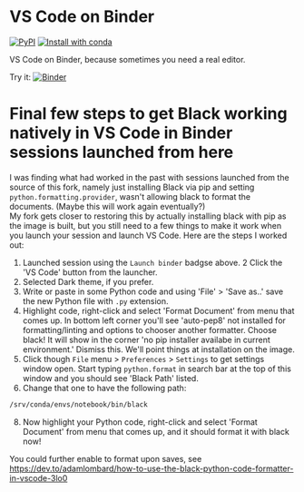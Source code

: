 # VS Code on Binder

[![PyPI](https://img.shields.io/pypi/v/jupyter-vscode-proxy)](https://pypi.org/project/jupyter-vscode-proxy/)
[![Install with conda](https://anaconda.org/conda-forge/jupyter-vscode-proxy/badges/installer/conda.svg)](https://github.com/conda-forge/jupyter-vscode-proxy-feedstock)

VS Code on Binder, because sometimes you need a real editor.

Try it: [![Binder](https://mybinder.org/badge_logo.svg)](https://mybinder.org/v2/gh/fomightez/vscode-binder/master?urlpath=lab)


# Final few steps to get Black working natively in VS Code in Binder sessions launched from here

I was finding what had worked in the past with sessions launched from the source of this fork, namely just installing Black via pip and setting `python.formatting.provider`, wasn't allowing black to format the documents. (Maybe this will work again eventually?)    
My fork gets closer to restoring this by actually installing black with pip as the image is built, but you still need to a few things to make it work when you launch your session and launch VS Code. Here are the steps I worked out:

1. Launched session using the `Launch binder` badgse above.
2 Click the 'VS Code' button from the launcher. 
3. Selected Dark theme, if you prefer.
4. Write or paste in some Python code and using 'File' > 'Save as..' save the new Python file with `.py` extension. 
5. Highlight code, right-click and select 'Format Document' from menu that comes up. In bottom left corner you'll see 'auto-pep8' not installed  for formatting/linting and options to chooser another formatter. Choose black! It will show in the corner 'no pip installer availabe in current environment.' Dismiss this. We'll point things at installation on the image.
6. Click  though `File` menu > `Preferences` > `Settings` to get settings window open. Start typing `python.format` in search bar at the top of this window and you should see  'Black Path' listed.
7. Change that one to have the following path:

```bash
/srv/conda/envs/notebook/bin/black
```
8. Now highlight your Python code, right-click and select 'Format Document' from menu that comes up, and it should format  it with black now!

You could further enable to format upon saves, see https://dev.to/adamlombard/how-to-use-the-black-python-code-formatter-in-vscode-3lo0
